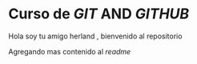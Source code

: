 # Curso de _GIT_ AND _GITHUB_

Hola soy tu amigo herland , bienvenido
al repositorio

Agregando mas contenido al _readme_
